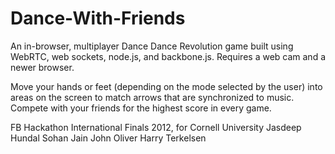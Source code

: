 Dance-With-Friends
==================

An in-browser, multiplayer Dance Dance Revolution game built using WebRTC, web sockets, node.js, and backbone.js. Requires a web cam and a newer browser.

Move your hands or feet (depending on the mode selected by the user) into areas on the screen to match arrows that are synchronized to music. Compete with your friends for the highest score in every game.

FB Hackathon International Finals 2012, for Cornell University
Jasdeep Hundal
Sohan Jain
John Oliver
Harry Terkelsen
